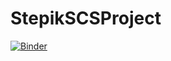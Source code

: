 # StepikSCSProject
[![Binder](https://mybinder.org/badge_logo.svg)](https://mybinder.org/v2/gh/CSTE7007/StepikSCSProject/main?urlpath=rstudio)


